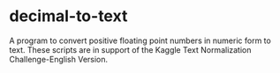# decimal-to-text
A program to convert positive floating point numbers in numeric form to text. These scripts are in support of the Kaggle Text Normalization Challenge-English Version. 
